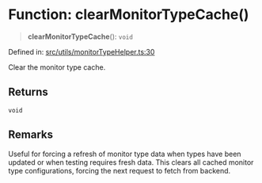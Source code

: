 # Function: clearMonitorTypeCache()

> **clearMonitorTypeCache**(): `void`

Defined in: [src/utils/monitorTypeHelper.ts:30](https://github.com/Nick2bad4u/Uptime-Watcher/blob/main/src/utils/monitorTypeHelper.ts#L30)

Clear the monitor type cache.

## Returns

`void`

## Remarks

Useful for forcing a refresh of monitor type data when types have been
updated or when testing requires fresh data. This clears all cached monitor
type configurations, forcing the next request to fetch from backend.
